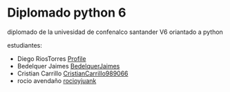 # Diplomado python 6

diplomado de la univesidad de confenalco santander V6 oriantado a python 

estudiantes:
- Diego RiosTorres [Profile](https://github.com/)	
- Bedelquer Jaimes [BedelquerJaimes](https://github.com/BEDELQUERJAIMES)
- Cristian Carrillo [CristianCarrillo989066](https://github.com/CristianCarrillo989066)
- rocio avendaño  [rocioyjuank](https://github.com/rocioyjuanka)	
